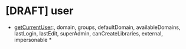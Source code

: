 # [DRAFT] user

*   <span style="text-decoration:underline;">getCurrentUser</span>:, domain, groups, defaultDomain, availableDomains, lastLogin, lastEdit, superAdmin, canCreateLibraries, external, impersonable
    *
